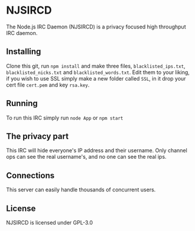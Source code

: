 NJSIRCD
===================
The Node.js IRC Daemon (NJSIRCD) is a privacy focused high throughput IRC daemon.

Installing
-------------------

Clone this git, run `npm install` and make three files, `blacklisted_ips.txt`, `blacklisted_nicks.txt` and `blacklisted_words.txt`. Edit them to your liking, if you
wish to use SSL simply make a new folder called `SSL`, in it drop your cert file `cert.pem` and key `rsa.key`. 

Running
-------------------

To run this IRC simply run
`node App` or `npm start`

The privacy part
-------------------

This IRC will hide everyone's IP address and their username. Only channel ops can see the real username's, and no one can see the real ips.

Connections
-------------------

This server can easily handle thousands of concurrent users.

License
-------------------

NJSIRCD is licensed under GPL-3.0
